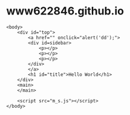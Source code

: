# www622846.github.io
<html>
    <head>
        <link rel="stylesheet" href="m_c.css">
    </head>
    
    <body>
        <div id="top">
            <a href="" onclick="alert('dd');">
            <div id=sidebar>
                <p></p>
                <p></p>
                <p></p>
            </div>
            </a>
            <h1 id="title">Hello World</h1>
        </div>
        <main>
        </main>
        
        <script src="m_s.js"></script>
    </body>
    
</html>

